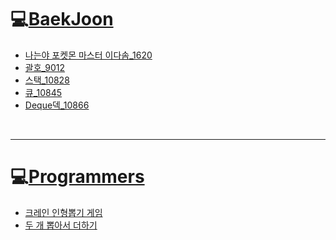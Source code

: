 # 💻[BaekJoon](https://www.acmicpc.net/)

- [나는야 포켓몬 마스터 이다솜_1620](https://github.com/mingyeungAA/BaekJoon/blob/master/Poketmon_Master_1620/PoketMon.java)
- [괄호_9012](https://github.com/mingyeungAA/BaekJoon/commit/f1df22b675543f482fedfeb267755e96fc615a37)
- [스택_10828](https://github.com/mingyeungAA/BaekJoon/tree/master/Stack_10828)
- [큐_10845](https://github.com/mingyeungAA/BaekJoon/tree/master/Queue_10845)
- [Deque덱_10866](https://github.com/mingyeungAA/BaekJoon/blob/master/Deque_10866/Deque_Q.java)

<br>

---

# 💻[Programmers](https://programmers.co.kr/)

- [크레인 인형뽑기 게임](https://github.com/mingyeungAA/Algorithm/blob/master/kakao_2019_winter_intership/CrainToy.java)
- [두 개 뽑아서 더하기](https://github.com/mingyeungAA/Algorithm/blob/master/MonthCodeChallenge_Season01/Pick_two_plus.java)

<br>